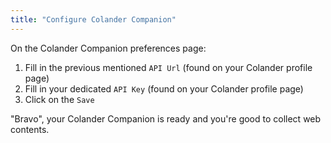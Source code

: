 ```yaml
---
title: "Configure Colander Companion"
---
```

On the Colander Companion preferences page:

1. Fill in the previous mentioned `API Url` (found on your Colander profile page)
2. Fill in your dedicated `API Key` (found on your Colander profile page)
3. Click on the `Save`

"Bravo", your Colander Companion is ready and you're good to collect web contents.